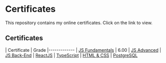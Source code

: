 # Certificates

This repository contains my online certificates. Click on the link to view.

## Certificates

| Certificate | Grade
|-------------
| [JS Fundamentals](https://softuni.bg/certificates/details/166314/04aaa46e) | 6.00
| [JS Advanced](https://softuni.bg/certificates/details/174311/85156451)
| [JS Back-End](https://softuni.bg/certificates/details/190569/28cf5220)
| [ReactJS](https://softuni.bg/certificates/details/197857/d3314d89)
| [TypeScript](https://softuni.bg/certificates/details/215547/4a059e39)
| [HTML & CSS](https://softuni.bg/certificates/details/205451/15c05f84)
| [PostgreSQL](https://softuni.bg/certificates/details/217221/903c1300)

